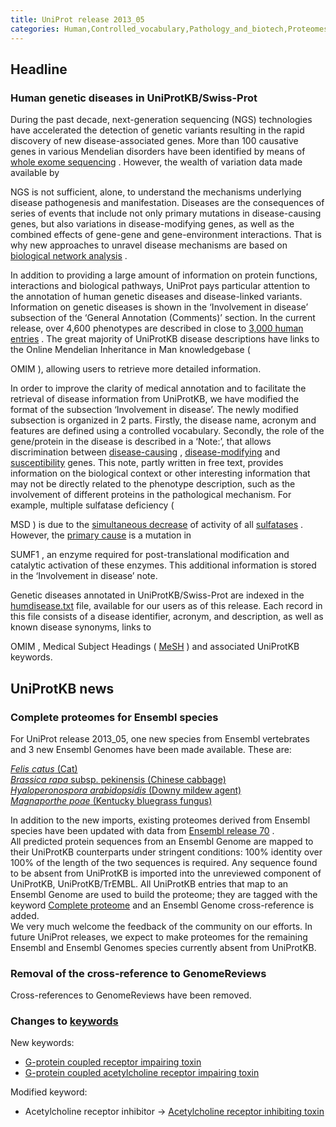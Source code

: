 ```yaml
---
title: UniProt release 2013_05
categories: Human,Controlled_vocabulary,Pathology_and_biotech,Proteomes
---
```


## Headline

### Human genetic diseases in UniProtKB/Swiss-Prot

During the past decade, next-generation sequencing (NGS) technologies have accelerated the detection of genetic variants resulting in the rapid discovery of new disease-associated genes. More than 100 causative genes in various Mendelian disorders have been identified by means of [whole exome sequencing](http://www.ncbi.nlm.nih.gov/pubmed/22832387) . However, the wealth of variation data made available by

NGS is not sufficient, alone, to understand the mechanisms underlying disease pathogenesis and manifestation. Diseases are the consequences of series of events that include not only primary mutations in disease-causing genes, but also variations in disease-modifying genes, as well as the combined effects of gene-gene and gene-environment interactions. That is why new approaches to unravel disease mechanisms are based on [biological network analysis](http://www.ncbi.nlm.nih.gov/pubmed/21164525,23219555) .

In addition to providing a large amount of information on protein functions, interactions and biological pathways, UniProt pays particular attention to the annotation of human genetic diseases and disease-linked variants. Information on genetic diseases is shown in the ‘Involvement in disease’ subsection of the ‘General Annotation (Comments)’ section. In the current release, over 4,600 phenotypes are described in close to [3,000 human entries](http://www.uniprot.org/uniprot/?query=organism:9606+AND+annotation:(type:disease)&sort=score) . The great majority of UniProtKB disease descriptions have links to the Online Mendelian Inheritance in Man knowledgebase (

OMIM ), allowing users to retrieve more detailed information.

In order to improve the clarity of medical annotation and to facilitate the retrieval of disease information from UniProtKB, we have modified the format of the subsection ‘Involvement in disease’. The newly modified subsection is organized in 2 parts. Firstly, the disease name, acronym and features are defined using a controlled vocabulary. Secondly, the role of the gene/protein in the disease is described in a ‘Note:’, that allows discrimination between [disease-causing](http://www.uniprot.org/uniprot/P52895#section_comments) , [disease-modifying](http://www.uniprot.org/uniprot/P17516#section_comments) and [susceptibility](http://www.uniprot.org/uniprot/O15455#section_comments) genes. This note, partly written in free text, provides information on the biological context or other interesting information that may not be directly related to the phenotype description, such as the involvement of different proteins in the pathological mechanism. For example, multiple sulfatase deficiency (

MSD ) is due to the [simultaneous decrease](http://www.ncbi.nlm.nih.gov/pubmed/7628016) of activity of all [sulfatases](http://www.uniprot.org/uniprot/?query=accession:P15289+OR+accession:P15848) . However, the [primary cause](http://www.ncbi.nlm.nih.gov/pubmed/15146462) is a mutation in

SUMF1 , an enzyme required for post-translational modification and catalytic activation of these enzymes. This additional information is stored in the ‘Involvement in disease’ note.

Genetic diseases annotated in UniProtKB/Swiss-Prot are indexed in the [humdisease.txt](http://www.uniprot.org/docs/humdisease) file, available for our users as of this release. Each record in this file consists of a disease identifier, acronym, and description, as well as known disease synonyms, links to

OMIM , Medical Subject Headings ( [MeSH](http://www.nlm.nih.gov/mesh/) ) and associated UniProtKB keywords.

## UniProtKB news

### Complete proteomes for Ensembl species

For UniProt release 2013\_05, one new species from Ensembl vertebrates and 3 new Ensembl Genomes have been made available. These are:

[*Felis catus* (Cat)](http://www.ensembl.org/Felis_catus/Info/Annotation/#assembly)  
[*Brassica rapa* subsp. pekinensis (Chinese cabbage)](http://plants.ensembl.org/Brassica_rapa/Info/Annotation/#about)  
[*Hyaloperonospora arabidopsidis* (Downy mildew agent)](http://protists.ensembl.org/Hyaloperonospora_arabidopsidis/Info/Annotation/#assembly)  
[*Magnaporthe poae* (Kentucky bluegrass fungus)](http://fungi.ensembl.org/Magnaporthe_poae/Info/Annotation/#about)

In addition to the new imports, existing proteomes derived from Ensembl species have been updated with data from [Ensembl release 70](http://www.ensembl.org/info/website/news.html#change_893) .  
All predicted protein sequences from an Ensembl Genome are mapped to their UniProtKB counterparts under stringent conditions: 100% identity over 100% of the length of the two sequences is required. Any sequence found to be absent from UniProtKB is imported into the unreviewed component of UniProtKB, UniProtKB/TrEMBL. All UniProtKB entries that map to an Ensembl Genome are used to build the proteome; they are tagged with the keyword [Complete proteome](http://www.uniprot.org/keywords/KW-0181) and an Ensembl Genome cross-reference is added.  
We very much welcome the feedback of the community on our efforts. In future UniProt releases, we expect to make proteomes for the remaining Ensembl and Ensembl Genomes species currently absent from UniProtKB.

### Removal of the cross-reference to GenomeReviews

Cross-references to GenomeReviews have been removed.

### Changes to [keywords](http://www.uniprot.org/docs/keywlist)

New keywords:

-   [G-protein coupled receptor impairing toxin](http://www.uniprot.org/keywords/KW-1213)
-   [G-protein coupled acetylcholine receptor impairing toxin](http://www.uniprot.org/keywords/KW-1214)

Modified keyword:

-   Acetylcholine receptor inhibitor -&gt; [Acetylcholine receptor inhibiting toxin](http://www.uniprot.org/keywords/KW-0008)
